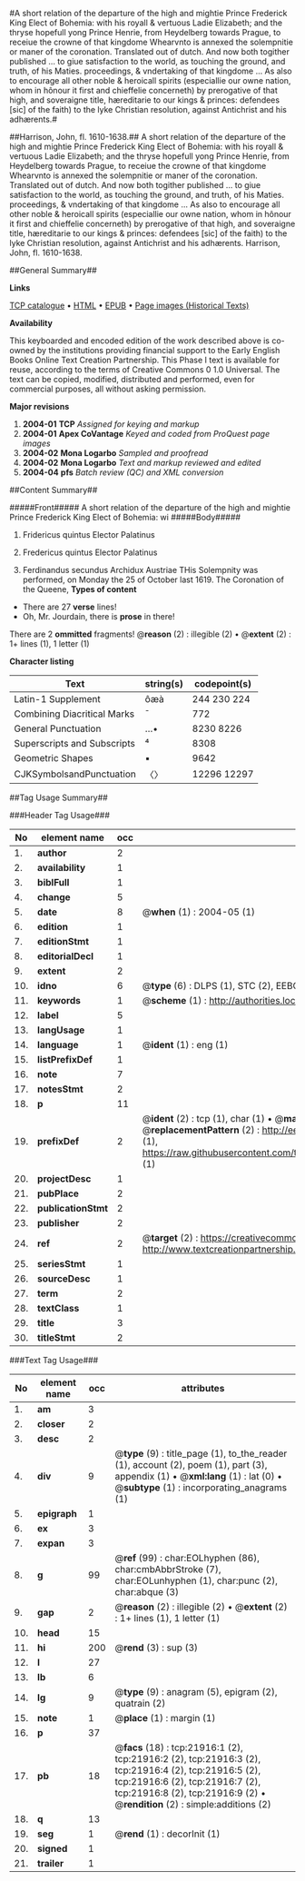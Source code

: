 #A short relation of the departure of the high and mightie Prince Frederick King Elect of Bohemia: with his royall & vertuous Ladie Elizabeth; and the thryse hopefull yong Prince Henrie, from Heydelberg towards Prague, to receiue the crowne of that kingdome Whearvnto is annexed the solempnitie or maner of the coronation. Translated out of dutch. And now both togither published ... to giue satisfaction to the world, as touching the ground, and truth, of his Maties. proceedings, & vndertaking of that kingdome ... As also to encourage all other noble & heroicall spirits (especiallie our owne nation, whom in hônour it first and chieffelie concerneth) by prerogative of that high, and soveraigne title, hæreditarie to our kings & princes: defendees [sic] of the faith) to the lyke Christian resolution, against Antichrist and his adhærents.#

##Harrison, John, fl. 1610-1638.##
A short relation of the departure of the high and mightie Prince Frederick King Elect of Bohemia: with his royall & vertuous Ladie Elizabeth; and the thryse hopefull yong Prince Henrie, from Heydelberg towards Prague, to receiue the crowne of that kingdome Whearvnto is annexed the solempnitie or maner of the coronation. Translated out of dutch. And now both togither published ... to giue satisfaction to the world, as touching the ground, and truth, of his Maties. proceedings, & vndertaking of that kingdome ... As also to encourage all other noble & heroicall spirits (especiallie our owne nation, whom in hônour it first and chieffelie concerneth) by prerogative of that high, and soveraigne title, hæreditarie to our kings & princes: defendees [sic] of the faith) to the lyke Christian resolution, against Antichrist and his adhærents.
Harrison, John, fl. 1610-1638.

##General Summary##

**Links**

[TCP catalogue](http://www.ota.ox.ac.uk/tcp/)  • 
[HTML](http://tei.it.ox.ac.uk/tcp/Texts-HTML/free/A02/A02728.html)  • 
[EPUB](http://tei.it.ox.ac.uk/tcp/Texts-EPUB/free/A02/A02728.epub) • 
[Page images (Historical Texts)](https://data.historicaltexts.jisc.ac.uk/view?pubId=eebo-99856376e&pageId=eebo-99856376e-21916-1)

**Availability**

This keyboarded and encoded edition of the
	       work described above is co-owned by the institutions
	       providing financial support to the Early English Books
	       Online Text Creation Partnership. This Phase I text is
	       available for reuse, according to the terms of Creative
	       Commons 0 1.0 Universal. The text can be copied,
	       modified, distributed and performed, even for
	       commercial purposes, all without asking permission.

**Major revisions**

1. __2004-01__ __TCP__ *Assigned for keying and markup*
1. __2004-01__ __Apex CoVantage__ *Keyed and coded from ProQuest page images*
1. __2004-02__ __Mona Logarbo__ *Sampled and proofread*
1. __2004-02__ __Mona Logarbo__ *Text and markup reviewed and edited*
1. __2004-04__ __pfs__ *Batch review (QC) and XML conversion*

##Content Summary##

#####Front#####
A short relation of the departure of the high and mightie Prince Frederick King Elect of Bohemia: wi
#####Body#####

1. Fridericus quintus Elector Palatinus

1. Fredericus quintus Elector Palatinus

1. Ferdinandus secundus Archidux Austriae
THis Solempnity was performed, on Monday the 25 of October last 1619. The Coronation of the Queene, 
**Types of content**

  * There are 27 **verse** lines!
  * Oh, Mr. Jourdain, there is **prose** in there!

There are 2 **ommitted** fragments! 
 @__reason__ (2) : illegible (2)  •  @__extent__ (2) : 1+ lines (1), 1 letter (1)

**Character listing**


|Text|string(s)|codepoint(s)|
|---|---|---|
|Latin-1 Supplement|ôæà|244 230 224|
|Combining             Diacritical Marks|̄|772|
|General Punctuation|…•|8230 8226|
|Superscripts             and Subscripts|⁴|8308|
|Geometric Shapes|▪|9642|
|CJKSymbolsandPunctuation|〈〉|12296 12297|

##Tag Usage Summary##

###Header Tag Usage###

|No|element name|occ|attributes|
|---|---|---|---|
|1.|__author__|2||
|2.|__availability__|1||
|3.|__biblFull__|1||
|4.|__change__|5||
|5.|__date__|8| @__when__ (1) : 2004-05 (1)|
|6.|__edition__|1||
|7.|__editionStmt__|1||
|8.|__editorialDecl__|1||
|9.|__extent__|2||
|10.|__idno__|6| @__type__ (6) : DLPS (1), STC (2), EEBO-CITATION (1), PROQUEST (1), VID (1)|
|11.|__keywords__|1| @__scheme__ (1) : http://authorities.loc.gov/ (1)|
|12.|__label__|5||
|13.|__langUsage__|1||
|14.|__language__|1| @__ident__ (1) : eng (1)|
|15.|__listPrefixDef__|1||
|16.|__note__|7||
|17.|__notesStmt__|2||
|18.|__p__|11||
|19.|__prefixDef__|2| @__ident__ (2) : tcp (1), char (1)  •  @__matchPattern__ (2) : ([0-9\-]+):([0-9IVX]+) (1), (.+) (1)  •  @__replacementPattern__ (2) : http://eebo.chadwyck.com/downloadtiff?vid=$1&page=$2 (1), https://raw.githubusercontent.com/textcreationpartnership/Texts/master/tcpchars.xml#$1 (1)|
|20.|__projectDesc__|1||
|21.|__pubPlace__|2||
|22.|__publicationStmt__|2||
|23.|__publisher__|2||
|24.|__ref__|2| @__target__ (2) : https://creativecommons.org/publicdomain/zero/1.0/ (1), http://www.textcreationpartnership.org/docs/. (1)|
|25.|__seriesStmt__|1||
|26.|__sourceDesc__|1||
|27.|__term__|2||
|28.|__textClass__|1||
|29.|__title__|3||
|30.|__titleStmt__|2||


###Text Tag Usage###

|No|element name|occ|attributes|
|---|---|---|---|
|1.|__am__|3||
|2.|__closer__|2||
|3.|__desc__|2||
|4.|__div__|9| @__type__ (9) : title_page (1), to_the_reader (1), account (2), poem (1), part (3), appendix (1)  •  @__xml:lang__ (1) : lat (0)  •  @__subtype__ (1) : incorporating_anagrams (1)|
|5.|__epigraph__|1||
|6.|__ex__|3||
|7.|__expan__|3||
|8.|__g__|99| @__ref__ (99) : char:EOLhyphen (86), char:cmbAbbrStroke (7), char:EOLunhyphen (1), char:punc (2), char:abque (3)|
|9.|__gap__|2| @__reason__ (2) : illegible (2)  •  @__extent__ (2) : 1+ lines (1), 1 letter (1)|
|10.|__head__|15||
|11.|__hi__|200| @__rend__ (3) : sup (3)|
|12.|__l__|27||
|13.|__lb__|6||
|14.|__lg__|9| @__type__ (9) : anagram (5), epigram (2), quatrain (2)|
|15.|__note__|1| @__place__ (1) : margin (1)|
|16.|__p__|37||
|17.|__pb__|18| @__facs__ (18) : tcp:21916:1 (2), tcp:21916:2 (2), tcp:21916:3 (2), tcp:21916:4 (2), tcp:21916:5 (2), tcp:21916:6 (2), tcp:21916:7 (2), tcp:21916:8 (2), tcp:21916:9 (2)  •  @__rendition__ (2) : simple:additions (2)|
|18.|__q__|13||
|19.|__seg__|1| @__rend__ (1) : decorInit (1)|
|20.|__signed__|1||
|21.|__trailer__|1||
